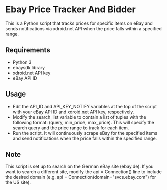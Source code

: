 # Ebay Price Tracker And Bidder
This is a Python script that tracks prices for specific items on eBay and sends notifications via xdroid.net API when the price falls within a specified range.

## Requirements
- Python 3
- ebaysdk library
- xdroid.net API key
- eBay API ID
##  Usage
- Edit the API_ID and API_KEY_NOTIFY variables at the top of the script with your eBay API ID and xdroid.net API key, respectively.
- Modify the search_list variable to contain a list of tuples with the following format: (query, min_price, max_price). This will specify the search query and the price range to track for each item.
- Run the script. It will continuously scrape eBay for the specified items and send notifications when the price falls within the specified range.
## Note
This script is set up to search on the German eBay site (ebay.de). If you want to search a different site, modify the api = Connection() line to include the desired domain (e.g. api = Connection(domain="svcs.ebay.com") for the US site).
